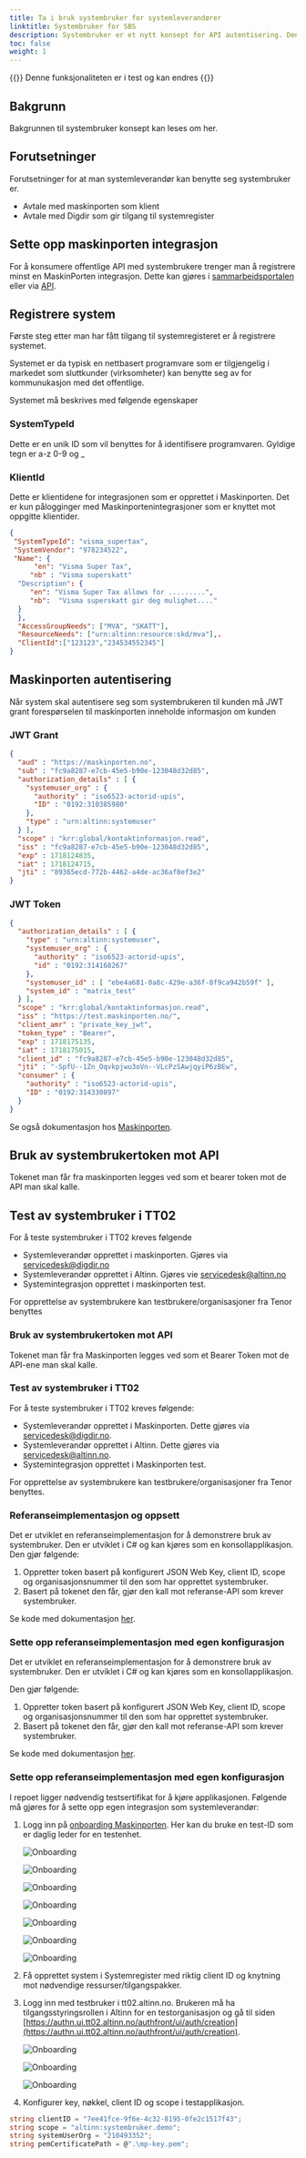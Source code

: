 ```yaml
---
title: Ta i bruk systembruker for systemleverandører
linktitle: Systembruker for SBS
description: Systembruker er et nytt konsept for API autentisering. Denne guiden beskriver hvordan man som systemleverandør kan benytte seg av dette.
toc: false
weight: 1
---
```


{{<notice warning>}}
 Denne funksjonaliteten er i test og kan endres
{{</notice>}}

## Bakgrunn

Bakgrunnen til systembruker konsept kan leses om her.

##  Forutsetninger

Forutsetninger for at man systemleverandør kan benytte seg systembruker er.

- Avtale med maskinporten som klient
- Avtale med Digdir som gir tilgang til systemregister

## Sette opp maskinporten integrasjon

For å konsumere offentlige API med systembrukere trenger man å registrere minst en MaskinPorten integrasjon. 
Dette kan gjøres i [sammarbeidsportalen](https://docs.digdir.no/docs/Maskinporten/maskinporten_sjolvbetjening_web#opprette-klient-for-%C3%A5-konsumere-api) eller via [API](https://docs.digdir.no/docs/Maskinporten/maskinporten_sjolvbetjening_api#registrere-klient).

## Registrere system

Første steg etter man har fått tilgang til systemregisteret er å registrere systemet.

Systemet er da typisk en nettbasert programvare som er tilgjengelig i markedet som sluttkunder (virksomheter) kan
benytte seg av for kommunukasjon med det offentlige. 

Systemet må beskrives med følgende egenskaper

### SystemTypeId

Dette er en unik ID som vil benyttes for å identifisere programvaren. Gyldige tegn er a-z 0-9 og _

### KlientId

Dette er klientidene for integrasjonen som er opprettet i Maskinporten. 
Det er kun pålogginger med Maskinportenintegrasjoner som er knyttet mot oppgitte klientider.

```json
{
 "SystemTypeId": "visma_supertax",
 "SystemVendor": "978234522",
 "Name": {
      "en": "Visma Super Tax",
     "nb" : "Visma superskatt"
  "Description": {
     "en": "Visma Super Tax allows for .........",
     "nb":  "Visma superskatt gir deg mulighet...."
  }
  },
  "AccessGroupNeeds": ["MVA", "SKATT"],
  "ResourceNeeds": ["urn:altinn:resource:skd/mva"],.
  "ClientId":["123123","234534552345"]
}
```

## Maskinporten autentisering

Når system skal autentisere seg som systembrukeren til kunden må JWT grant forespørselen til maskinporten inneholde informasjon om kunden


### JWT Grant

```json
{
  "aud" : "https://maskinporten.no",
  "sub" : "fc9a8287-e7cb-45e5-b90e-123048d32d85",
  "authorization_details" : [ {
    "systemuser_org" : {
      "authority" : "iso6523-actorid-upis",
      "ID" : "0192:310385980"
    },
    "type" : "urn:altinn:systemuser"
  } ],
  "scope" : "krr:global/kontaktinformasjon.read",
  "iss" : "fc9a8287-e7cb-45e5-b90e-123048d32d85",
  "exp" : 1718124835,
  "iat" : 1718124715,
  "jti" : "89365ecd-772b-4462-a4de-ac36af8ef3e2"
}

```


### JWT Token


```json
{
  "authorization_details" : [ {
    "type" : "urn:altinn:systemuser",
    "systemuser_org" : {
      "authority" : "iso6523-actorid-upis",
      "id" : "0192:314168267"
    },
    "systemuser_id" : [ "ebe4a681-0a8c-429e-a36f-8f9ca942b59f" ],
    "system_id" : "matrix_test"
  } ],
  "scope" : "krr:global/kontaktinformasjon.read",
  "iss" : "https://test.maskinporten.no/",
  "client_amr" : "private_key_jwt",
  "token_type" : "Bearer",
  "exp" : 1718175135,
  "iat" : 1718175015,
  "client_id" : "fc9a8287-e7cb-45e5-b90e-123048d32d85",
  "jti" : "-SpfU--1Zn_Oqvkpjwu3oVn--VLcPzSAwjqyiP6zBEw",
  "consumer" : {
    "authority" : "iso6523-actorid-upis",
    "ID" : "0192:314330897"
  }
}

```
Se også dokumentasjon hos [Maskinporten](https://docs.digdir.no/docs/Maskinporten/maskinporten_func_systembruker). 


## Bruk av systembrukertoken mot API

Tokenet man får fra maskinporten legges ved som et bearer token mot de API man skal kalle. 

## Test av systembruker i TT02

For å teste systembruker i TT02 kreves følgende

 - Systemleverandør opprettet i maskinporten. Gjøres via servicedesk@digdir.no
 - Systemleverandør opprettet i Altinn. Gjøres vie servicedesk@altinn.no
 - Systemintegrasjon opprettet i maskinporten test.

For opprettelse av systembrukere kan testbrukere/organisasjoner fra Tenor benyttes

### Bruk av systembrukertoken mot API

Tokenet man får fra Maskinporten legges ved som et Bearer Token mot de API-ene man skal kalle.

### Test av systembruker i TT02

For å teste systembruker i TT02 kreves følgende:

- Systemleverandør opprettet i Maskinporten. Dette gjøres via servicedesk@digdir.no.
- Systemleverandør opprettet i Altinn. Dette gjøres via servicedesk@altinn.no.
- Systemintegrasjon opprettet i Maskinporten test.

For opprettelse av systembrukere kan testbrukere/organisasjoner fra Tenor benyttes.

### Referanseimplementasjon og oppsett

Det er utviklet en referanseimplementasjon for å demonstrere bruk av systembruker. Den er utviklet i C# og kan kjøres som en konsollapplikasjon. 
Den gjør følgende:

1. Oppretter token basert på konfigurert JSON Web Key, client ID, scope og organisasjonsnummer til den som har opprettet systembruker.
2. Basert på tokenet den får, gjør den kall mot referanse-API som krever systembruker.

Se kode med dokumentasjon [her](https://github.com/TheTechArch/altinn-systemuser).

### Sette opp referanseimplementasjon med egen konfigurasjon

Det er utviklet en referanseimplementasjon for å demonstrere bruk av systembruker. Den er utviklet i C# og kan kjøres som en konsollapplikasjon.

Den gjør følgende:

1. Oppretter token basert på konfigurert JSON Web Key, client ID, scope og organisasjonsnummer til den som har opprettet systembruker.
2. Basert på tokenet den får, gjør den kall mot referanse-API som krever systembruker.

Se kode med dokumentasjon [her](https://github.com/TheTechArch/altinn-systemuser).

### Sette opp referanseimplementasjon med egen konfigurasjon

I repoet ligger nødvendig testsertifikat for å kjøre applikasjonen. Følgende må gjøres for å sette opp egen integrasjon som systemleverandør:

1. Logg inn på [onboarding Maskinporten](https://onboarding.test.maskinporten.no/). Her kan du bruke en test-ID som er daglig leder for en testenhet.

    ![Onboarding](onboarding1.png "Forenklet onboarding")

    ![Onboarding](onboarding2.png "Velg enhet")

    ![Onboarding](onboarding3.png "Oversikt over integrasjoner i Maskinporten. Her kan du legge til nye")

    ![Onboarding](onboarding4.png "Opprett integrasjon, søk etter scope som kreves")

    ![Onboarding](onboarding5.png "Legg til eventuell ekstra scope og beskriv integrasjon")

    ![Onboarding](onboarding6.png "Last ned nøkler som genereres")

    ![Onboarding](onboarding7.png "Integrasjon opprettet")

2. Få opprettet system i Systemregister med riktig client ID og knytning mot nødvendige ressurser/tilgangspakker.

3. Logg inn med testbruker i tt02.altinn.no. Brukeren må ha tilgangsstyringsrollen i Altinn for en testorganisasjon og gå til siden [https://authn.ui.tt02.altinn.no/authfront/ui/auth/creation](https://authn.ui.tt02.altinn.no/authfront/ui/auth/creation).

    ![Onboarding](delegering1.png "10. Velg system")

    ![Onboarding](delegering2.png "11. Aksepter opprettelse av systembruker med rettigheter til den")

    ![Onboarding](delegering3.png "12. Oversikt systembrukere for testorganisasjon")

4. Konfigurer key, nøkkel, client ID og scope i testapplikasjon.

```c#
string clientID = "7ee41fce-9f6e-4c32-8195-0fe2c1517f43";
string scope = "altinn:systembruker.demo";
string systemUserOrg = "210493352";
string pemCertificatePath = @".\mp-key.pem";

```
